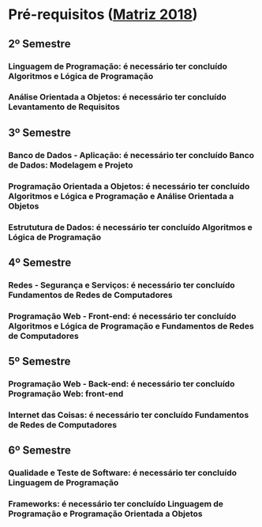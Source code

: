 # Pré-requisitos ([Matriz 2018](matriz2018.md))
## 2º Semestre
### Linguagem de Programação: é necessário ter concluído **Algoritmos e Lógica de Programação**
### Análise Orientada a Objetos: é necessário ter concluído **Levantamento de Requisitos**

## 3º Semestre
### Banco de Dados - Aplicação: é necessário ter concluído **Banco de Dados: Modelagem e Projeto**
### Programação Orientada a Objetos: é necessário ter concluído **Algoritmos e Lógica e Programação** e **Análise Orientada a Objetos**
### Estrututura de Dados: é necessário ter concluído **Algoritmos e Lógica de Programação**

## 4º Semestre
### Redes - Segurança e Serviços: é necessário ter concluído **Fundamentos de Redes de Computadores**
### Programação Web - Front-end: é necessário ter concluído **Algoritmos e Lógica de Programação** e **Fundamentos de Redes de Computadores**

## 5º Semestre
### Programação Web - Back-end: é necessário ter concluído **Programação Web: front-end**
### Internet das Coisas: é necessário ter concluído **Fundamentos de Redes de Computadores**

## 6º Semestre
### Qualidade e Teste de Software: é necessário ter concluído **Linguagem de Programação**
### Frameworks: é necessário ter concluído **Linguagem de Programação** e **Programação Orientada a Objetos**
